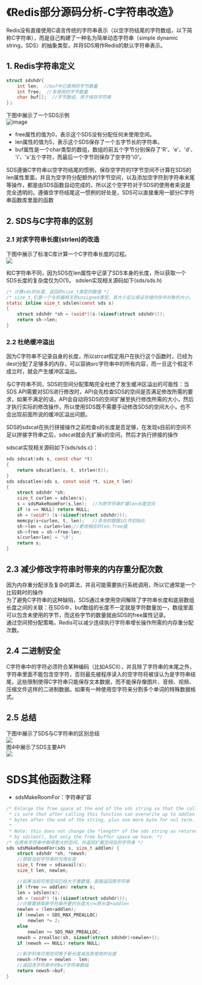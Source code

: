 # 《Redis部分源码分析-C字符串改造》

  Redis没有直接使用C语言传统的字符串表示（以空字符结尾的字符数组，以下简称C字符串），而是自己构建了一种名为简单动态字符串（simple dynamic string，SDS）的抽象类型，并将SDS用作Redis的默认字符串表示。

## 1. Redis字符串定义  
```C  
struct sdshdr{  
	int len;  //buf中已使用的字节数量  
	int free;  //未使用的字节数量  
	char buf[];  //字节数组，用于保存字符串  
}；  
```  
下图中展示了一个SDS示例  
![image](https://github.com/xiethon/Redis-3.0/blob/master/doc/photos/SDS字符串.png)  

* free属性的值为0，表示这个SDS没有分配任何未使用空间。  
* len属性的值为5，表示这个SDS保存了一个五字节长的字符串。  
* buf属性是一个char类型的数组，数组的前五个字节分别保存了'R'、'e'、'd'、 'i'、's'五个字符，而最后一个字节则保存了空字符'\0'。  

SDS遵循C字符串以空字符结尾的惯例，保存空字符的1字节空间不计算在SDS的len属性里面，并且为空字符分配额外的1字节空间，以及添加空字符到字符串末尾等操作，都是由SDS函数自动完成的，所以这个空字符对于SDS的使用者来说是完全透明的。遵循空字符结尾这一惯例的好处是，SDS可以直接重用一部分C字符串函数库里面的函数  

## 2. SDS与C字符串的区别 
### 2.1 对求字符串长度(strlen)的改造
下图中展示了标准C库计算一个C字符串长度的过程。  
![](https://github.com/xiethon/Redis-3.0/blob/master/doc/photos/C字符串长度.png)  

和C字符串不同，因为SDS在len属性中记录了SDS本身的长度，所以获取一个SDS长度的复杂度仅为O(1)。 
sdslen实现相关源码如下(sds/sds.h)  
```C
/* 计算sds的长度，返回的size_t类型的数值 */
/* size_t,它是一个与机器相关的unsigned类型，其大小足以保证存储内存中对象的大小。 */
static inline size_t sdslen(const sds s) 
{
    struct sdshdr *sh = (void*)(s-(sizeof(struct sdshdr)));
    return sh->len;
}
```

### 2.2 杜绝缓冲溢出
因为C字符串不记录自身的长度，所以strcat假定用户在执行这个函数时，已经为dest分配了足够多的内存，可以容纳src字符串中的所有内容，而一旦这个假定不成立时，就会产生缓冲区溢出。  

与C字符串不同，SDS的空间分配策略完全杜绝了发生缓冲区溢出的可能性：当SDS API需要对SDS进行修改时，API会先检查SDS的空间是否满足修改所需的要求，如果不满足的话，API会自动将SDS的空间扩展至执行修改所需的大小，然后才执行实际的修改操作，所以使用SDS既不需要手动修改SDS的空间大小，也不会出现前面所说的缓冲区溢出问题。  

SDS的sdscat在执行拼接操作之前检查s的长度是否足够，在发现s目前的空间不足以拼接字符串之后，sdscat就会先扩展s的空间，然后才执行拼接的操作  

sdscat实现相关源码如下(sds/sds.c)：  
```C
sds sdscat(sds s, const char *t) 
{
    return sdscatlen(s, t, strlen(t));
}
sds sdscatlen(sds s, const void *t, size_t len)  
{  
	struct sdshdr *sh;  
	size_t curlen = sdslen(s);  
	s = sdsMakeRoomFor(s,len);  //为原字符串扩展len长度空间
	if (s == NULL) return NULL;
	sh = (void*) (s-(sizeof(struct sdshdr)));
	memcpy(s+curlen, t, len); 	//多余的数据以t作初始化
	sh->len = curlen+len;//更改相应的len,free值
	sh->free = sh->free-len;
	s[curlen+len] = '\0';
	return s;
}  
```
##  2.3 减少修改字符串时带来的内存重分配次数
因为内存重分配涉及复杂的算法，并且可能需要执行系统调用，所以它通常是一个比较耗时的操作  
为了避免C字符串的这种缺陷，SDS通过未使用空间解除了字符串长度和底层数组长度之间的关联：在SDS中，buf数组的长度不一定就是字符数量加一，数组里面可以包含未使用的字节，而这些字节的数量就由SDS的free属性记录。  
通过空间预分配策略，Redis可以减少连续执行字符串增长操作所需的内存重分配次数。  
## 2.4 二进制安全
C字符串中的字符必须符合某种编码（比如ASCII），并且除了字符串的末尾之外，字符串里面不能包含空字符，否则最先被程序读入的空字符将被误认为是字符串结尾，这些限制使得C字符串只能保存文本数据，而不能保存像图片、音频、视频、压缩文件这样的二进制数据。如果有一种使用空字符来分割多个单词的特殊数据格式。

## 2.5 总结
下图中展示了SDS与C字符串的区别总结  
![](https://github.com/xiethon/Redis-3.0/blob/master/doc/photos//C字符串与SDS字符串的区别.png)  
图4中展示了SDS主要API  
![](https://github.com/xiethon/Redis-3.0/blob/master/doc/photos/SDS主要接口函数.png)  


# SDS其他函数注释
* sdsMakeRoomFor：字符串扩容
```C
/* Enlarge the free space at the end of the sds string so that the caller
 * is sure that after calling this function can overwrite up to addlen
 * bytes after the end of the string, plus one more byte for nul term.
 *
 * Note: this does not change the *length* of the sds string as returned
 * by sdslen(), but only the free buffer space we have. */
/* 在原有字符串中取得更大的空间，并返回扩展空间后的字符串 */
sds sdsMakeRoomFor(sds s, size_t addlen) {
    struct sdshdr *sh, *newsh;
    //获取当前字符串的可用长度
    size_t free = sdsavail(s);
    size_t len, newlen;

	//如果当前可用空间已经大于需要值，直接返回原字符串
    if (free >= addlen) return s;
    len = sdslen(s);
    sh = (void*) (s-(sizeof(struct sdshdr)));
    //计算要获取新字符串所要的长度大小=原长度+addlen
    newlen = (len+addlen);
    if (newlen < SDS_MAX_PREALLOC)
        newlen *= 2;
    else
        newlen += SDS_MAX_PREALLOC;
    newsh = zrealloc(sh, sizeof(struct sdshdr)+newlen+1);
    if (newsh == NULL) return NULL;

	//新字符串可用空间等于新长度减去原使用的长度
    newsh->free = newlen - len;
    //返回洗字符串中的buf字符串数组
    return newsh->buf;
}
```








